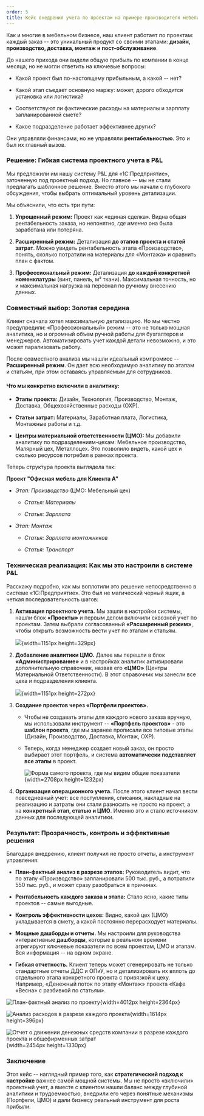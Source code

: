 ```yaml
---
order: 5
title: Кейс внедрения учета по проектам на примере производителя мебели
---
```


Как и многие в мебельном бизнесе, наш клиент работает по проектам: каждый заказ -- это уникальный продукт со своими этапами: **дизайн, производство, доставка, монтаж и пост-обслуживание**.

До нашего прихода они видели общую прибыль по компании в конце месяца, но не могли ответить на ключевые вопросы:

-  Какой проект был по-настоящему прибыльным, а какой -- нет?

-  Какой этап съедает основную маржу: может, дорого обходится установка или логистика?

-  Соответствуют ли фактические расходы на материалы и зарплату запланированной смете?

-  Какое подразделение работает эффективнее других?

Они управляли финансами, но не управляли **рентабельностью**. Это и был их главный вызов.

### **Решение: Гибкая система проектного учета в P&L**

Мы предложили им нашу систему P&L для «1С:Предприятие», заточенную под проектный подход. Но главное -- мы не стали предлагать шаблонное решение. Вместо этого мы начали с глубокого обсуждения, чтобы выбрать оптимальный уровень детализации.

Мы объяснили, что есть три пути:

1. **Упрощенный режим:** Проект как «единая сделка». Видна общая рентабельность заказа, но непонятно, *где именно* она была заработана или потеряна.

2. **Расширенный режим:** Детализация **до этапов проекта и статей затрат**. Можно увидеть рентабельность этапа «Производство», понять, сколько потратили на материалы для «Монтажа» и сравнить план с фактом.

3. **Профессиональный режим:** Детализация **до каждой конкретной номенклатуры** (винт, панель, м² ткани). Максимальная точность, но и максимальная нагрузка на персонал по ручному внесению данных.

### **Совместный выбор: Золотая середина**

Клиент сначала хотел максимальную детализацию. Но мы честно предупредили: «Профессиональный» режим -- это не только мощная аналитика, но и огромный объем ручной работы для бухгалтеров и менеджеров. Автоматизировать учет каждой детали невозможно, и это может парализовать работу.

После совместного анализа мы нашли идеальный компромисс -- **Расширенный режим**. Он дает всю необходимую аналитику по этапам и статьям, при этом оставаясь управляемым для сотрудников.

#### **Что мы конкретно включили в аналитику:**

-  **Этапы проекта:** Дизайн, Технология, Производство, Монтаж, Доставка, Общехозяйственные расходы (ОХР).

-  **Статьи затрат:** Материалы, Заработная плата, Логистика, Монтажные работы и т.д.

-  **Центры материальной ответственности (ЦМО):** Мы добавили аналитику по подразделениям-цехам: Мебельное производство, Малярный цех, Металлоцех. Это позволило видеть, какой цех и сколько ресурсов потребил в рамках проекта.

Теперь структура проекта выглядела так:

**Проект "Офисная мебель для Клиента А"**

-  *Этап: Производство* (ЦМО: Мебельный цех)

   -  *Статья: Материалы*

   -  *Статья: Зарплата*

-  *Этап: Монтаж*

   -  *Статья: Зарплата монтажников*

   -  *Статья: Транспорт*

### **Техническая реализация: Как мы это настроили в системе P&L**

Расскажу подробно, как мы воплотили это решение непосредственно в системе «1С:Предприятие». Это был не магический черный ящик, а четкая последовательность шагов:

1. **Активация проектного учета.** Мы зашли в настройки системы, нашли блок **«Проекты»** и первым делом включили сквозной учет по проектам. Затем выбрали согласованный **«Расширенный режим»**, чтобы открыть возможность вести учет по этапам и статьям.

   ![](./proekty.png){width=1151px height=329px}

2. **Добавление аналитики ЦМО.** Далее мы перешли в блок **«Администрирование»** и в настройках аналитик активировали дополнительную справочник, назвав его **«ЦМО»** (Центры Материальной Ответственности). В этот справочник мы занесли все цеха и подразделения клиента.

   ![](./proekty-2.png){width=1151px height=272px}

3. **Создание проектов через «Портфели проектов».**

   -  Чтобы не создавать этапы для каждого нового заказа вручную, мы использовали инструмент -- **«Портфель проектов»** - это **шаблон проекта**, где мы заранее прописали все типовые этапы (Дизайн, Производство, Доставка, Монтаж, ОХР).

   -  Теперь, когда менеджер создает новый заказ, он просто выбирает этот портфель, и система **автоматически подставляет все этапы** в проект.

      ![](./proekty-3.png "Форма самого проекта, где мы видим общие показатели"){width=2708px height=1232px}

4. **Организация операционного учета.** После этого клиент начал вести повседневный учет: все поступления, списания, накладные на реализацию и затраты они стали разносить не просто на проект, а на **конкретный этап, статью и ЦМО**. Именно это и стало источником данных для последующей аналитики.

### **Результат: Прозрачность, контроль и эффективные решения**

Благодаря внедрению, клиент получил не просто отчеты, а инструмент управления:

-  **План-фактный анализ в разрезе этапов:** Руководитель видит, что по этапу «Производство» запланировали 500 тыс. руб., а потратили 550 тыс. руб., и может сразу разобраться в причинах.

-  **Рентабельность каждого заказа и этапа:** Стало ясно, какие типы проектов -- самые выгодные.

-  **Контроль эффективности цехов:** Видно, какой цех (ЦМО) укладывается в смету, а какой постоянно перерасходует материалы.

-  **Мощные дашборды и отчеты.** Мы настроили для руководства интерактивные **дашборды**, которые в реальном времени агрегируют ключевые показатели по всем проектам, ЦМО и этапам. Вся информация -- на одном экране.

-  **Гибкая отчетность.** Клиент теперь может сгенерировать не только стандартные отчеты ДДС и ОПиУ, но и детализировать их вплоть до отдельного этапа конкретного проекта с привязкой к цеху. Например, «Денежный поток по этапу «Монтаж» проекта «Кафе «Весна» с разбивкой по статьям».

![](./proekty-4.png "План-фактный анализ по проекту"){width=4012px height=2364px}

![](./proekty-5.png "Анализ расходов в разрезе каждого проекта"){width=1614px height=396px}

![](./proekty-8.png "Отчет о движении денежных средств компании в разрезе каждого проекта и общефирменных затрат"){width=2454px height=1330px}

### **Заключение**

Этот кейс -- наглядный пример того, как **стратегический подход к настройке** важнее самой мощной системы. Мы не просто «включили» проектный учет, а вместе с клиентом нашли баланс между глубиной аналитики и трудоемкостью, внедрили его через понятные механизмы (Портфели, ЦМО) и дали бизнесу реальный инструмент для роста прибыли.


